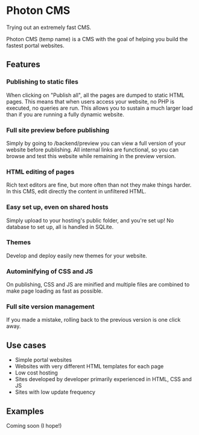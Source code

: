 Photon CMS
=======

Trying out an extremely fast CMS.

Photon CMS (temp name) is a CMS with the goal of helping you build the fastest portal websites.

Features
--------

### Publishing to static files

When clicking on "Publish all", all the pages are dumped to static HTML pages. This means that when users access your website, no PHP is executed, no queries are run. This allows you to sustain a much larger load than if you are running a fully dynamic website.

### Full site preview before publishing

Simply by going to /backend/preview you can view a full version of your website before publishing. All internal links are functional, so you can browse and test this website while remaining in the preview version.

### HTML editing of pages

Rich text editors are fine, but more often than not they make things harder. In this CMS, edit directly the content in unfiltered HTML.

### Easy set up, even on shared hosts

Simply upload to your hosting's public folder, and you're set up! No database to set up, all is handled in SQLite.

### Themes

Develop and deploy easily new themes for your website.

### Autominifying of CSS and JS

On publishing, CSS and JS are minified and multiple files are combined to make page loading as fast as possible.


### Full site version management

If you made a mistake, rolling back to the previous version is one click away.

Use cases
---------

* Simple portal websites
* Websites with very different HTML templates for each page
* Low cost hosting
* Sites developed by developer primarily experienced in HTML, CSS and JS
* Sites with low update frequency

Examples
--------

Coming soon (I hope!)